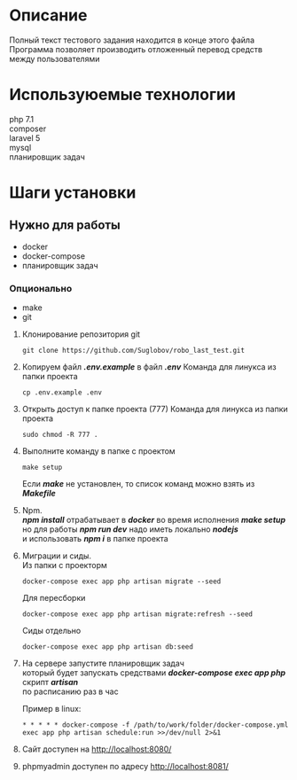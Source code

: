 # Описание
Полный текст тестового задания находится в конце этого файла  
Программа позволяет производить отложенный перевод средств между пользователями  
 # Используюемые технологии
php 7.1  
composer  
laravel 5  
mysql  
планировщик задач  

 # Шаги установки
 ## Нужно для работы
 + docker
 + docker-compose
 + планировщик задач
### Опционально
 + make
 + git

1. Клонирование репозитория git
    ```
    git clone https://github.com/Suglobov/robo_last_test.git
    ```

1. Копируем файл ***.env.example*** в файл ***.env***
    Команда для линукcа из папки проекта
   ```
   cp .env.example .env
   ```

1. Открыть доступ к папке проекта (777)
Команда для линукcа из папки проекта
    ```
    sudo chmod -R 777 .
    ```

1. Выполните команду в папке с проектом
    ```
    make setup
    ```
    Если ***make*** не установлен, то список команд можно взять из ***Makefile***

1. Npm.  
    ***npm install*** отрабатывает в ***docker*** во время исполнения ***make setup***  
    но для работы ***npm run dev*** надо иметь локально ***nodejs***   
    и использовать ***npm i*** в папке проекта

1. Миграции и сиды.  
    Из папки с проекторм
    ```
    docker-compose exec app php artisan migrate --seed
    ```
    Для пересборки
    ```
    docker-compose exec app php artisan migrate:refresh --seed
    ```
    Сиды отдельно
    ```
    docker-compose exec app php artisan db:seed
    ```

1. На сервере запустите планировщик задач  
    который будет запускать средствами ***docker-compose exec app php*** скрипт ***artisan***  
    по расписанию раз в час  
    
    Пример в linux:
    ```
    * * * * * docker-compose -f /path/to/work/folder/docker-compose.yml exec app php artisan schedule:run >>/dev/null 2>&1
    ```

1. Сайт доступен на <a href="http://localhost:8080/" target="_blank">http://localhost:8080/</a>

1. phpmyadmin доступен по адресу <a href="http://localhost:8081/" target="_blank">http://localhost:8081/</a>



